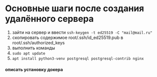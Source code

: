 # Основные шаги после создания удалённого сервера

1. зайти на сервер и ввести ```ssh-keygen -t ed25519 -C "mail@mail.ru"```
2. скопировать содержимое root/.ssh/id_ed25519.pub в root/.ssh/authorized_keys
3. выполнить команды
4. ```sudo apt update```
5. ```apt install python3-venv postgresql postgresql-contrib nginx```


#### описать установку докера 